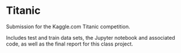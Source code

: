 # Titanic
Submission for the Kaggle.com Titanic competition. 

Includes test and train data sets, the Jupyter notebook and associated code, as well as the final report for this class project.
